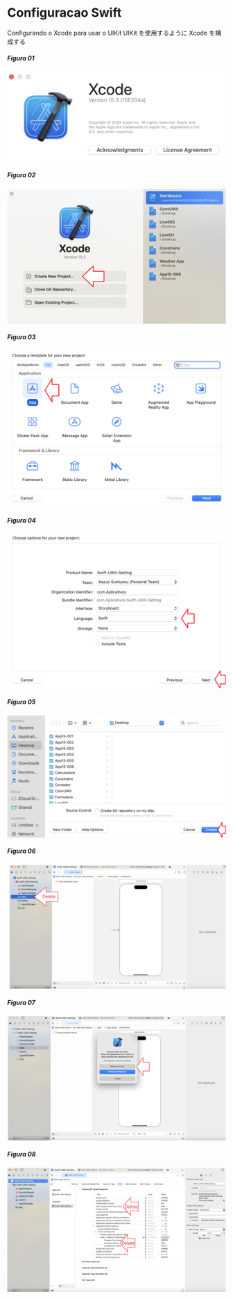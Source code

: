 # Configuracao Swift

Configurando o Xcode para usar o UIKit
UIKit を使用するように Xcode を構成する

##### Figura 01

![](imagens/Swift-UIKit-Configuracao-Img01.png)

##### Figura 02

![](imagens/Swift-UIKit-Configuracao-Img02.png)

##### Figura 03

![](imagens/Swift-UIKit-Configuracao-Img03.png)

##### Figura 04

![](imagens/Swift-UIKit-Configuracao-Img04.png)

##### Figura 05

![](imagens/Swift-UIKit-Configuracao-Img05.png)

##### Figura 06

![](imagens/Swift-UIKit-Configuracao-Img06.png)

##### Figura 07

![](imagens/Swift-UIKit-Configuracao-Img07.png)

##### Figura 08

![](imagens/Swift-UIKit-Configuracao-Img08.png)
